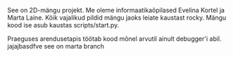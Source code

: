 See on 2D-mängu projekt. 
Me oleme informaatikaõpilased Evelina Kortel ja Marta Laine. 
Kõik vajalikud pildid mängu jaoks leiate kaustast rocky. 
Mängu kood ise asub kaustas scripts/start.py.

Praeguses arendusetapis töötab kood mõnel arvutil ainult debugger'i abil. jajajbasdfve see on marta branch
